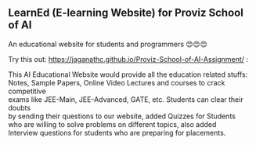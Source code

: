 ## LearnEd (E-learning Website) for Proviz School of AI
An educational website for students and programmers 😊😊😊  



Try this out:  https://jaganathc.github.io/Proviz-School-of-AI-Assignment/ :  


This AI Educational Website would provide all the education related stuffs:  
Notes, Sample Papers, Online Video Lectures and courses to crack competitive  
exams like JEE-Main, JEE-Advanced, GATE, etc. Students can clear their doubts  
by sending their questions to our website, added Quizzes for Students  
who are willing to solve problems on different topics, also added  
Interview questions for students who are preparing for placements.  
  

